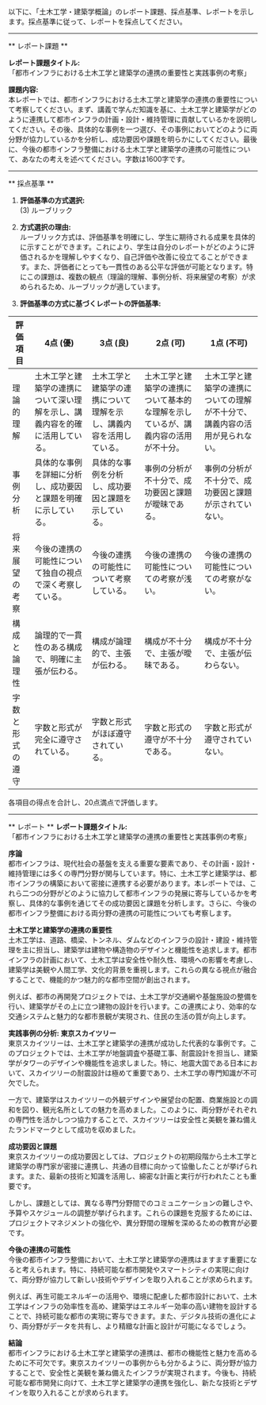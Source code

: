 以下に、「土木工学・建築学概論」のレポート課題、採点基準、レポートを示します。採点基準に従って、レポートを採点してください。

---------------------------------------
** レポート課題 **

**レポート課題タイトル:**  
「都市インフラにおける土木工学と建築学の連携の重要性と実践事例の考察」

**課題内容:**  
本レポートでは、都市インフラにおける土木工学と建築学の連携の重要性について考察してください。まず、講義で学んだ知識を基に、土木工学と建築学がどのように連携して都市インフラの計画・設計・維持管理に貢献しているかを説明してください。その後、具体的な事例を一つ選び、その事例においてどのように両分野が協力しているかを分析し、成功要因や課題を明らかにしてください。最後に、今後の都市インフラ整備における土木工学と建築学の連携の可能性について、あなたの考えを述べてください。字数は1600字です。

---------------------------------------
** 採点基準 **

1. **評価基準の方式選択:**  
(3) ルーブリック

2. **方式選択の理由:**  
ルーブリック方式は、評価基準を明確にし、学生に期待される成果を具体的に示すことができます。これにより、学生は自分のレポートがどのように評価されるかを理解しやすくなり、自己評価や改善に役立てることができます。また、評価者にとっても一貫性のある公平な評価が可能となります。特にこの課題は、複数の観点（理論的理解、事例分析、将来展望の考察）が求められるため、ルーブリックが適しています。

3. **評価基準の方式に基づくレポートの評価基準:**

| 評価項目           | 4点 (優)                                                                 | 3点 (良)                                                               | 2点 (可)                                                               | 1点 (不可)                                                             |
|--------------------|---------------------------------------------------------------------------|------------------------------------------------------------------------|------------------------------------------------------------------------|------------------------------------------------------------------------|
| 理論的理解         | 土木工学と建築学の連携について深い理解を示し、講義内容を的確に活用している。 | 土木工学と建築学の連携について理解を示し、講義内容を活用している。     | 土木工学と建築学の連携について基本的な理解を示しているが、講義内容の活用が不十分。 | 土木工学と建築学の連携についての理解が不十分で、講義内容の活用が見られない。 |
| 事例分析           | 具体的な事例を詳細に分析し、成功要因と課題を明確に示している。             | 具体的な事例を分析し、成功要因と課題を示している。                     | 事例の分析が不十分で、成功要因と課題が曖昧である。                     | 事例の分析が不十分で、成功要因と課題が示されていない。                 |
| 将来展望の考察     | 今後の連携の可能性について独自の視点で深く考察している。                   | 今後の連携の可能性について考察している。                               | 今後の連携の可能性についての考察が浅い。                               | 今後の連携の可能性についての考察がない。                               |
| 構成と論理性       | 論理的で一貫性のある構成で、明確に主張が伝わる。                           | 構成が論理的で、主張が伝わる。                                         | 構成が不十分で、主張が曖昧である。                                     | 構成が不十分で、主張が伝わらない。                                     |
| 字数と形式の遵守   | 字数と形式が完全に遵守されている。                                         | 字数と形式がほぼ遵守されている。                                       | 字数と形式の遵守が不十分である。                                       | 字数と形式が遵守されていない。                                         |

各項目の得点を合計し、20点満点で評価します。

---------------------------------------
** レポート **
**レポート課題タイトル:**  
「都市インフラにおける土木工学と建築学の連携の重要性と実践事例の考察」

**序論**  
都市インフラは、現代社会の基盤を支える重要な要素であり、その計画・設計・維持管理には多くの専門分野が関与しています。特に、土木工学と建築学は、都市インフラの構築において密接に連携する必要があります。本レポートでは、これら二つの分野がどのように協力して都市インフラの発展に寄与しているかを考察し、具体的な事例を通じてその成功要因と課題を分析します。さらに、今後の都市インフラ整備における両分野の連携の可能性についても考察します。

**土木工学と建築学の連携の重要性**  
土木工学は、道路、橋梁、トンネル、ダムなどのインフラの設計・建設・維持管理を主に担当し、建築学は建物や構造物のデザインと機能性を追求します。都市インフラの計画において、土木工学は安全性や耐久性、環境への影響を考慮し、建築学は美観や人間工学、文化的背景を重視します。これらの異なる視点が融合することで、機能的かつ魅力的な都市空間が創出されます。

例えば、都市の再開発プロジェクトでは、土木工学が交通網や基盤施設の整備を行い、建築学がその上に立つ建物の設計を行います。この連携により、効率的な交通システムと魅力的な都市景観が実現され、住民の生活の質が向上します。

**実践事例の分析: 東京スカイツリー**  
東京スカイツリーは、土木工学と建築学の連携が成功した代表的な事例です。このプロジェクトでは、土木工学が地盤調査や基礎工事、耐震設計を担当し、建築学がタワーのデザインや機能性を追求しました。特に、地震大国である日本において、スカイツリーの耐震設計は極めて重要であり、土木工学の専門知識が不可欠でした。

一方で、建築学はスカイツリーの外観デザインや展望台の配置、商業施設との調和を図り、観光名所としての魅力を高めました。このように、両分野がそれぞれの専門性を活かしつつ協力することで、スカイツリーは安全性と美観を兼ね備えたランドマークとして成功を収めました。

**成功要因と課題**  
東京スカイツリーの成功要因としては、プロジェクトの初期段階から土木工学と建築学の専門家が密接に連携し、共通の目標に向かって協働したことが挙げられます。また、最新の技術と知識を活用し、綿密な計画と実行が行われたことも重要です。

しかし、課題としては、異なる専門分野間でのコミュニケーションの難しさや、予算やスケジュールの調整が挙げられます。これらの課題を克服するためには、プロジェクトマネジメントの強化や、異分野間の理解を深めるための教育が必要です。

**今後の連携の可能性**  
今後の都市インフラ整備において、土木工学と建築学の連携はますます重要になると考えられます。特に、持続可能な都市開発やスマートシティの実現に向けて、両分野が協力して新しい技術やデザインを取り入れることが求められます。

例えば、再生可能エネルギーの活用や、環境に配慮した都市設計において、土木工学はインフラの効率性を高め、建築学はエネルギー効率の高い建物を設計することで、持続可能な都市の実現に寄与できます。また、デジタル技術の進化により、両分野がデータを共有し、より精緻な計画と設計が可能になるでしょう。

**結論**  
都市インフラにおける土木工学と建築学の連携は、都市の機能性と魅力を高めるために不可欠です。東京スカイツリーの事例からも分かるように、両分野が協力することで、安全性と美観を兼ね備えたインフラが実現されます。今後も、持続可能な都市開発に向けて、土木工学と建築学の連携を強化し、新たな技術とデザインを取り入れることが求められます。

